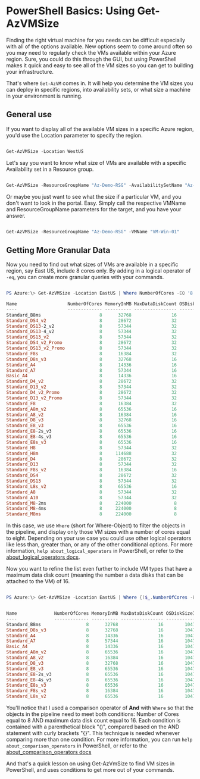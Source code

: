 # PowerShell Basics: Using Get-AzVMSize

Finding the right virtual machine for you needs can be difficult especially with all of the options available. New options seem to come around often so you may need to regularly check the VMs available within your Azure region. Sure, you could do this through the GUI, but using PowerShell makes it quick and easy to see all of the VM sizes so you can get to building your infrastructure.

That's where ```Get-AzVM``` comes in. It will help you determine the VM sizes you can deploy in specific regions, into availability sets, or what size a machine in your environment is running.

## General use
If you want to display all of the available VM sizes in a specific Azure region, you'd use the Location parameter to specify the region.

```PowerShell

Get-AzVMSize -Location WestUS

```

Let's say you want to know what size of VMs are available with a specific Availability set in a Resource group.

```PowerShell

Get-AzVMSize -ResourceGroupName "Az-Demo-RSG" -AvailabilitySetName "Az-Demo-AvailSet01"

```

Or maybe you just want to see what the size if a particular VM, and you don't want to look in  the portal. Easy. Simply call the respective VMName and ResourceGroupName parameters for the target, and you have your answer.

```PowerShell

Get-AzVMSize -ResourceGroupName "Az-Demo-RSG" -VMName "VM-Win-01"

```

## Getting More Granular Data

Now you need to find out what sizes of VMs are available in a specific region, say East US, include 8 cores only. By adding in a logical operator of ```-eq```, you can create more granular queries with your commands.

```PowerShell

PS Azure:\> Get-AzVMSize -Location EastUS | Where NumberOfCores -EQ '8'

Name                   NumberOfCores MemoryInMB MaxDataDiskCount OSDiskSizeInMB ResourceDiskSizeInMB
----                   ------------- ---------- ---------------- -------------- --------------------
Standard_B8ms                      8      32768               16        1047552                65536
Standard_DS4_v2                    8      28672               32        1047552                57344
Standard_DS13-2_v2                 8      57344               32        1047552               114688
Standard_DS13-4_v2                 8      57344               32        1047552               114688
Standard_DS13_v2                   8      57344               32        1047552               114688
Standard_DS4_v2_Promo              8      28672               32        1047552                57344
Standard_DS13_v2_Promo             8      57344               32        1047552               114688
Standard_F8s                       8      16384               32        1047552                32768
Standard_D8s_v3                    8      32768               16        1047552                65536
Standard_A4                        8      14336               16        1047552               619520
Standard_A7                        8      57344               16        1047552               619520
Basic_A4                           8      14336               16        1047552               245760
Standard_D4_v2                     8      28672               32        1047552               409600
Standard_D13_v2                    8      57344               32        1047552               409600
Standard_D4_v2_Promo               8      28672               32        1047552               409600
Standard_D13_v2_Promo              8      57344               32        1047552               409600
Standard_F8                        8      16384               32        1047552               131072
Standard_A8m_v2                    8      65536               16        1047552                81920
Standard_A8_v2                     8      16384               16        1047552                81920
Standard_D8_v3                     8      32768               16        1047552               204800
Standard_E8_v3                     8      65536               16        1047552               204800
Standard_E8-2s_v3                  8      65536               16        1047552               131072
Standard_E8-4s_v3                  8      65536               16        1047552               131072
Standard_E8s_v3                    8      65536               16        1047552               131072
Standard_H8                        8      57344               32        1047552              1024000
Standard_H8m                       8     114688               32        1047552              1024000
Standard_D4                        8      28672               32        1047552               409600
Standard_D13                       8      57344               32        1047552               409600
Standard_F8s_v2                    8      16384               16        1047552                65536
Standard_DS4                       8      28672               32        1047552                57344
Standard_DS13                      8      57344               32        1047552               114688
Standard_L8s_v2                    8      65536               16        1047552              1811981
Standard_A8                        8      57344               32        1047552               391168
Standard_A10                       8      57344               32        1047552               391168
Standard_M8-2ms                    8     224000                8        1047552               256000
Standard_M8-4ms                    8     224000                8        1047552               256000
Standard_M8ms                      8     224000                8        1047552               256000

```

In this case, we use ```Where``` (short for Where-Object) to filter the objects in the pipeline, and display only those VM sizes with a number of cores equal to eight. Depending on your use case you could use other logical operators like less than, greater than, or any of the other conditional options. For more information, ```help about_logical_operators``` in PowerShell, or refer to the [about_logical_operators docs](https://docs.microsoft.com/powershell/module/microsoft.powershell.core/about/about_logical_operators?WT.md_id=blog-techcommunity-mibender&view=powershell-6).

Now you want to refine the list even further to include VM types that have a maximum data disk count (meaning the number a data disks that can be attached to the VM) of 16.

```PowerShell

PS Azure:\> Get-AzVMSize -Location EastUS | Where {($_.NumberOfCores -EQ '8') -And ($_.MaxDataDiskCount -eq '16')}


Name              NumberOfCores MemoryInMB MaxDataDiskCount OSDiskSizeInMB ResourceDiskSizeInMB
----              ------------- ---------- ---------------- -------------- --------------------
Standard_B8ms                 8      32768               16        1047552                65536
Standard_D8s_v3               8      32768               16        1047552                65536
Standard_A4                   8      14336               16        1047552               619520
Standard_A7                   8      57344               16        1047552               619520
Basic_A4                      8      14336               16        1047552               245760
Standard_A8m_v2               8      65536               16        1047552                81920
Standard_A8_v2                8      16384               16        1047552                81920
Standard_D8_v3                8      32768               16        1047552               204800
Standard_E8_v3                8      65536               16        1047552               204800
Standard_E8-2s_v3             8      65536               16        1047552               131072
Standard_E8-4s_v3             8      65536               16        1047552               131072
Standard_E8s_v3               8      65536               16        1047552               131072
Standard_F8s_v2               8      16384               16        1047552                65536
Standard_L8s_v2               8      65536               16        1047552              1811981

```

You'll notice that I used a comparison operator of **And** with ```Where``` so that the objects in the pipeline need to meet both conditions: Number of Cores equal to 8 AND maximum data disk count equal to 16. Each condition is contained with a parenthetical block "()", compared based on the AND statement with curly brackets "{}". This technique is needed whenever comparing more than one condition.
For more information, you can run ```help about_comparison_operators``` in PowerShell, or refer to the [about_comparison_operators docs](https://docs.microsoft.com/powershell/module/microsoft.powershell.core/about/about_comparison_operators??WT.md_id=blog-techcommunity-mibender&view=powershell-6)

And that's a quick lesson on using Get-AzVmSize to find VM sizes in PowerShell, and uses conditions to get more out of your commands.

